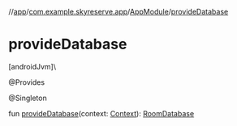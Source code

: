 //[app](../../../index.md)/[com.example.skyreserve.app](../index.md)/[AppModule](index.md)/[provideDatabase](provide-database.md)

# provideDatabase

[androidJvm]\

@<!---  GfmCommand {"@class":"org.jetbrains.dokka.gfm.ResolveLinkGfmCommand","dri":{"packageName":"dagger","classNames":"Provides","callable":null,"target":{"@class":"org.jetbrains.dokka.links.PointingToDeclaration"},"extra":null}} --->Provides<!--- --->

@<!---  GfmCommand {"@class":"org.jetbrains.dokka.gfm.ResolveLinkGfmCommand","dri":{"packageName":"javax.inject","classNames":"Singleton","callable":null,"target":{"@class":"org.jetbrains.dokka.links.PointingToDeclaration"},"extra":null}} --->Singleton<!--- --->

fun [provideDatabase](provide-database.md)(context: [Context](https://developer.android.com/reference/kotlin/android/content/Context.html)): [RoomDatabase](../../com.example.skyreserve.database/-room-database/index.md)
